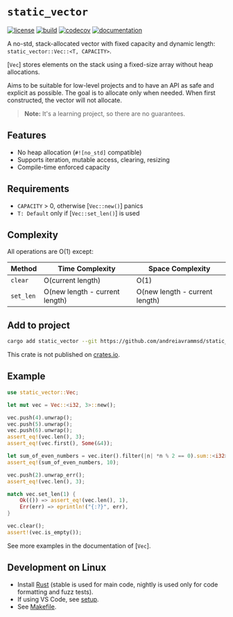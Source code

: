 # `static_vector`

[![license](https://img.shields.io/badge/License-MIT-blue.svg)](https://opensource.org/licenses/MIT)
[![build](https://github.com/andreiavrammsd/static_vector.rs/workflows/CI/badge.svg)](https://github.com/andreiavrammsd/static_vector.rs/actions/workflows/ci.yml)
[![codecov](https://codecov.io/gh/andreiavrammsd/static_vector.rs/graph/badge.svg?token=pCcpya0mZC)](https://codecov.io/gh/andreiavrammsd/static_vector.rs)
[![documentation](https://img.shields.io/badge/Documentation-static_vector-4EC820.svg)](https://andreiavrammsd.github.io/static_vector.rs/)

A no-std, stack-allocated vector with fixed capacity and dynamic length: `static_vector::Vec::<T, CAPACITY>`.

[`Vec`] stores elements on the stack using a fixed-size array without heap allocations.

Aims to be suitable for low-level projects and to have an API as safe and explicit as possible.
The goal is to allocate only when needed. When first constructed, the vector will not allocate.

> **Note:** It's a learning project, so there are no guarantees.

## Features

- No heap allocation (`#![no_std]` compatible)
- Supports iteration, mutable access, clearing, resizing
- Compile-time enforced capacity

## Requirements
- `CAPACITY` > 0, otherwise [`Vec::new()`] panics 
- `T: Default` only if [`Vec::set_len()`] is used

## Complexity

All operations are O(1) except:

| Method      | Time Complexity                  | Space Complexity                |
|-------------|----------------------------------|---------------------------------|
| `clear`     | O(current length)                | O(1)                            |
| `set_len`   | O(new length - current length)   | O(new length - current length)  |

## Add to project

```bash
cargo add static_vector --git https://github.com/andreiavrammsd/static_vector.rs
```

This crate is not published on [crates.io](https://crates.io/).

## Example

```rust
use static_vector::Vec;

let mut vec = Vec::<i32, 3>::new();

vec.push(4).unwrap();
vec.push(5).unwrap();
vec.push(6).unwrap();
assert_eq!(vec.len(), 3);
assert_eq!(vec.first(), Some(&4));

let sum_of_even_numbers = vec.iter().filter(|n| *n % 2 == 0).sum::<i32>();
assert_eq!(sum_of_even_numbers, 10);

vec.push(2).unwrap_err();
assert_eq!(vec.len(), 3);

match vec.set_len(1) {
    Ok(()) => assert_eq!(vec.len(), 1),
    Err(err) => eprintln!("{:?}", err),
}

vec.clear();
assert!(vec.is_empty());
```

See more examples in the documentation of [`Vec`].

## Development on Linux

* Install [Rust](https://www.rust-lang.org/tools/install) (stable is used for main code, nightly is used only for code formatting and fuzz tests).
* If using VS Code, see [setup](https://github.com/andreiavrammsd/static_vector.rs/tree/master/.vscode).
* See [Makefile](https://github.com/andreiavrammsd/static_vector.rs/blob/master/Makefile).
